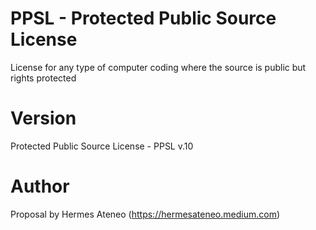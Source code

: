 # PPSL - Protected Public Source License

License for any type of computer coding where the source is public but rights protected

# Version

Protected Public Source License - PPSL v.10

# Author

Proposal by Hermes Ateneo (https://hermesateneo.medium.com) 
